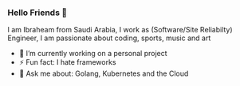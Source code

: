 ### Hello Friends 👋

<!--
**ibraheeam/ibraheeam** is a ✨ _special_ ✨ repository because its `README.md` (this file) appears on your GitHub profile.

Here are some ideas to get you started:
-->
I am Ibraheam from Saudi Arabia, I work as (Software/Site Reliabilty) Engineer, I am passionate about coding, sports, music and art 
- 🔭 I’m currently working on a personal project
- ⚡ Fun fact: I hate frameworks 
- 💬 Ask me about: Golang, Kubernetes and the Cloud
<!-- 
- 👯 I’m looking to collaborate on any 
- 🤔 I’m looking for help with ...

- 📫 How to reach me: ...
- 😄 Pronouns: ...
- ⚡ Fun fact: ...

 -->
